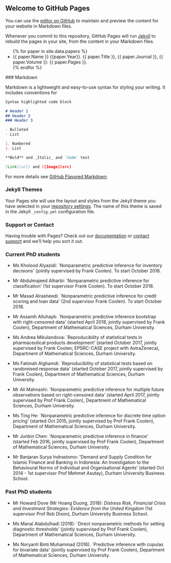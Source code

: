 
## Welcome to GitHub Pages

You can use the [editor on GitHub](https://github.com/tmaturi/tmaturi2/edit/master/index.md) to maintain and preview the content for your website in Markdown files.

Whenever you commit to this repository, GitHub Pages will run [Jekyll](https://jekyllrb.com/) to rebuild the pages in your site, from the content in your Markdown files.

<ul>
{% for paper in site.data.papers %}
  <li>
      {{ paper.Name }} {{paper.Year}}. {{ paper.Title }}, {{ paper.Journal }}, {{ paper.Volume }}: {{ paper.Pages }}.
  </li>
{% endfor %}
</ul>
### Markdown

Markdown is a lightweight and easy-to-use syntax for styling your writing. It includes conventions for

```markdown
Syntax highlighted code block

# Header 1
## Header 2
### Header 3

- Bulleted
- List

1. Numbered
2. List

**Bold** and _Italic_ and `Code` text

[Link](url) and ![Image](src)
```

For more details see [GitHub Flavored Markdown](https://guides.github.com/features/mastering-markdown/).

### Jekyll Themes

Your Pages site will use the layout and styles from the Jekyll theme you have selected in your [repository settings](https://github.com/tmaturi/tmaturi2/settings). The name of this theme is saved in the Jekyll `_config.yml` configuration file.

### Support or Contact

Having trouble with Pages? Check out our [documentation](https://help.github.com/categories/github-pages-basics/) or [contact support](https://github.com/contact) and we’ll help you sort it out.

### Current PhD students

- Ms Kholood Alyazidi: `Nonparametric predictive inference for inventory decisions' (jointly supervised by Frank Coolen). To start October 2018.

- Mr Abdulmajeed Alharbi: `Nonparametric predictive inference for classification' (1st supervisor Frank Coolen). To start October 2018.

- Mr Masad Alrasheedi: `Nonparametric predictive inference for credit scoring and loan data' (2nd supervisor Frank Coolen). To start October 2018.

- Mr Assamh Alluhayb: `Nonparametric predictive inference bootstrap with right-censored data' (started April 2018, jointly supervised by Frank Coolen), Department of Mathematical Sciences, Durham University.

- Ms Andrea Mikulandova: `Reproducibility of statistical tests in pharmaceutical products development' (started October 2017, jointly supervised by Frank Coolen; EPSRC-CASE project with AstraZeneca), Department of Mathematical Sciences, Durham University.

- Ms Fatimah Alghamdi: `Reproducibility of statistical tests based on randomised response data' (started October 2017, jointly supervised by Frank Coolen), Department of Mathematical Sciences, Durham University.

- Mr Ali Mahnashi: `Nonparametric predictive inference for multiple future observations based on right-censored data' (started April 2017, jointly supervised by Prof Frank Coolen), Department of Mathematical Sciences, Durham University.

- Ms Ting He: `Nonparametric predictive inference for discrete time option pricing' (started Oct 2015, jointly supervised by Prof Frank Coolen), Department of Mathematical Sciences, Durham University.

- Mr Junbin Chen: `Nonparametric predictive inference in finance' (started Feb 2016, jointly supervised by Prof Frank Coolen), Department of Mathematical Sciences, Durham University.

- Mr Banjaran Surya Indrastomo: 'Demand and Supply Condition for Islamic Finance and Banking in Indonesia: An Investigation to the Behavioural Norms of Individual and Organisational Agents’ (started Oct 2014 - 1st supervisor Prof Mehmet Asutay), Durham University Business School.


### Past PhD students

- Mr Howard Dove (Mr Hoang Duong, 2018): *Distress Risk, Financial Crisis and Investment Strategies: Evidence from the United Kingdom* (1st supervisor Prof Rob Dixon), Durham University Business School.

- Ms Manal Alabdulhadi (2018): `Direct nonparametric methods for setting diagnostic thresholds' (jointly supervised by Prof Frank Coolen), Department of Mathematical Sciences, Durham University.

- Ms Noryanti Binti Muhammad (2016). `Predictive inference with copulas for bivariate data' (jointly supervised by Prof Frank Coolen), Department of Mathematical Sciences, Durham University.
